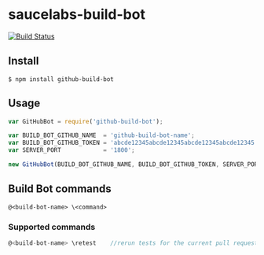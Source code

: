 # saucelabs-build-bot

[![Build Status](https://travis-ci.org/AlexanderMoskovkin/github-build-bot.svg?branch=master)](https://travis-ci.org/AlexanderMoskovkin/github-build-bot)

## Install
`$ npm install github-build-bot`

## Usage
```js
var GitHubBot = require('github-build-bot');

var BUILD_BOT_GITHUB_NAME  = 'github-build-bot-name';
var BUILD_BOT_GITHUB_TOKEN = 'abcde12345abcde12345abcde12345abcde12345';
var SERVER_PORT            = '1800';

new GitHubBot(BUILD_BOT_GITHUB_NAME, BUILD_BOT_GITHUB_TOKEN, SERVER_PORT);
```

## Build Bot commands
`@<build-bot-name> \<command>`

### Supported commands
```js
@<build-bot-name> \retest    //rerun tests for the current pull request
```
